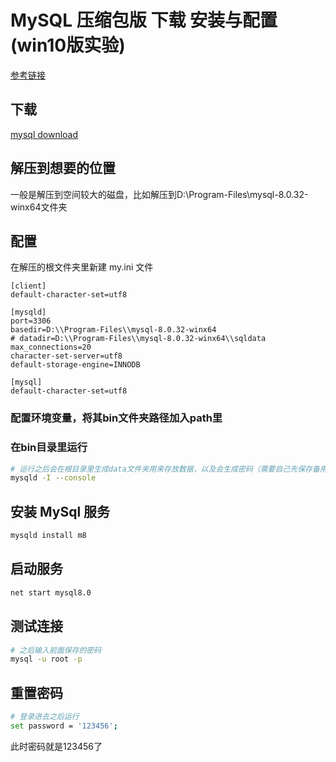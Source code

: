 # MySQL 压缩包版 下载 安装与配置 (win10版实验)

[参考链接](https://blog.csdn.net/qq_57427605/article/details/128856984)

## 下载
[mysql download](https://downloads.mysql.com/archives/community/)

## 解压到想要的位置
一般是解压到空间较大的磁盘，比如解压到D:\\Program-Files\\mysql-8.0.32-winx64文件夹

## 配置
在解压的根文件夹里新建 my.ini 文件
```
[client]
default-character-set=utf8
 
[mysqld]
port=3306
basedir=D:\\Program-Files\\mysql-8.0.32-winx64
# datadir=D:\\Program-Files\\mysql-8.0.32-winx64\\sqldata
max_connections=20
character-set-server=utf8
default-storage-engine=INNODB

[mysql]
default-character-set=utf8
```
### 配置环境变量，将其bin文件夹路径加入path里
### 在bin目录里运行 
```bash
# 运行之后会在根目录里生成data文件夹用来存放数据，以及会生成密码（需要自己先保存备用）
mysqld -I --console


```
## 安装 MySql 服务
```bash
mysqld install m8
```

## 启动服务
```bash
net start mysql8.0
```

## 测试连接
```bash
# 之后输入前面保存的密码
mysql -u root -p
```
## 重置密码
```bash
# 登录进去之后运行
set password = '123456';
```
此时密码就是123456了
